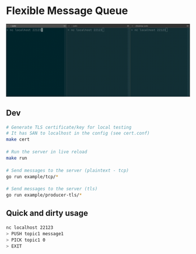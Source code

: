 # Flexible Message Queue

![Example](https://github.com/alainrk/flemq/raw/main/assets/flemq.gif)

## Dev

```sh
# Generate TLS certificate/key for local testing
# It has SAN to localhost in the config (see cert.conf)
make cert

# Run the server in live reload
make run

# Send messages to the server (plaintext - tcp)
go run example/tcp/*

# Send messages to the server (tls)
go run example/producer-tls/*
```

## Quick and dirty usage

```sh
nc localhost 22123
> PUSH topic1 message1
> PICK topic1 0
> EXIT
```

